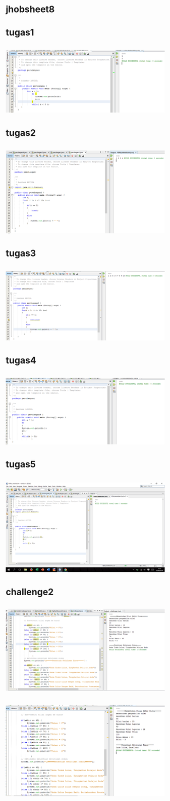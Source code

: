 # jhobsheet8
# tugas1
# ![Alt Text](https://github.com/arfinadevi28/jhobsheet8/blob/master/latihanperulangan%201.PNG)
# tugas2
# ![Alt Text](https://github.com/arfinadevi28/jhobsheet8/blob/master/latihanperulangan2.PNG)
# tugas3
# ![Alt Text](https://github.com/arfinadevi28/jhobsheet8/blob/master/latihanperulangan3.PNG)
# tugas4
# ![Alt Text](https://github.com/arfinadevi28/jhobsheet8/blob/master/latihanperulangan5.PNG)
# tugas5
# ![Alt Text](https://github.com/arfinadevi28/jhobsheet8/blob/master/Screenshot%20(51).png)
# challenge2
# ![Alt Text](https://github.com/arfinadevi28/jhobsheet8/blob/master/challenge.PNG)
# ![Alt Text](https://github.com/arfinadevi28/jhobsheet8/blob/master/challenge01.PNG)
